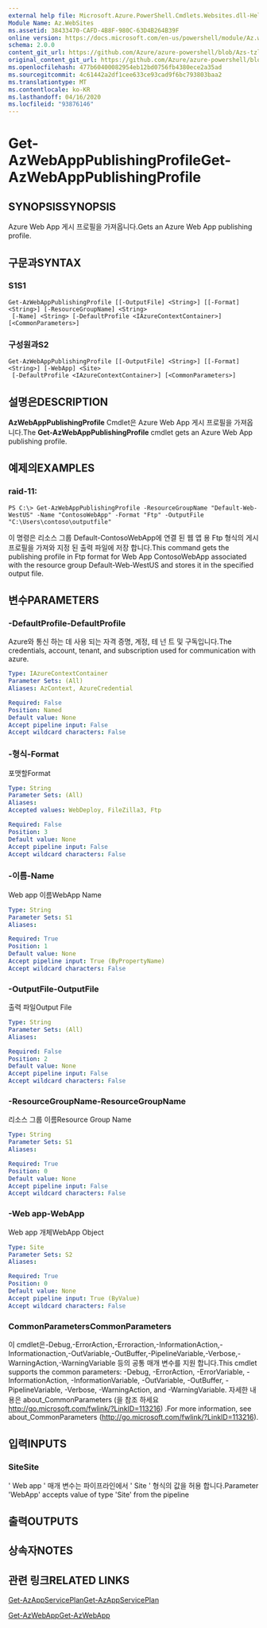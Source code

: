 ```yaml
---
external help file: Microsoft.Azure.PowerShell.Cmdlets.Websites.dll-Help.xml
Module Name: Az.WebSites
ms.assetid: 38433470-CAFD-4B8F-980C-63D4B264B39F
online version: https://docs.microsoft.com/en-us/powershell/module/Az.websites/get-Azwebapppublishingprofile
schema: 2.0.0
content_git_url: https://github.com/Azure/azure-powershell/blob/Azs-tzl/src/Websites/Websites/help/Get-AzWebAppPublishingProfile.md
original_content_git_url: https://github.com/Azure/azure-powershell/blob/Azs-tzl/src/Websites/Websites/help/Get-AzWebAppPublishingProfile.md
ms.openlocfilehash: 477b60400082954eb12bd0756fb4380ece2a35ad
ms.sourcegitcommit: 4c61442a2df1cee633ce93cad9f6bc793803baa2
ms.translationtype: MT
ms.contentlocale: ko-KR
ms.lasthandoff: 04/16/2020
ms.locfileid: "93876146"
---
```

# <span data-ttu-id="ab6a7-101">Get-AzWebAppPublishingProfile</span><span class="sxs-lookup"><span data-stu-id="ab6a7-101">Get-AzWebAppPublishingProfile</span></span>

## <span data-ttu-id="ab6a7-102">SYNOPSIS</span><span class="sxs-lookup"><span data-stu-id="ab6a7-102">SYNOPSIS</span></span>
<span data-ttu-id="ab6a7-103">Azure Web App 게시 프로필을 가져옵니다.</span><span class="sxs-lookup"><span data-stu-id="ab6a7-103">Gets an Azure Web App publishing profile.</span></span>

## <span data-ttu-id="ab6a7-104">구문과</span><span class="sxs-lookup"><span data-stu-id="ab6a7-104">SYNTAX</span></span>

### <span data-ttu-id="ab6a7-105">S1</span><span class="sxs-lookup"><span data-stu-id="ab6a7-105">S1</span></span>
```
Get-AzWebAppPublishingProfile [[-OutputFile] <String>] [[-Format] <String>] [-ResourceGroupName] <String>
 [-Name] <String> [-DefaultProfile <IAzureContextContainer>] [<CommonParameters>]
```

### <span data-ttu-id="ab6a7-106">구성원과</span><span class="sxs-lookup"><span data-stu-id="ab6a7-106">S2</span></span>
```
Get-AzWebAppPublishingProfile [[-OutputFile] <String>] [[-Format] <String>] [-WebApp] <Site>
 [-DefaultProfile <IAzureContextContainer>] [<CommonParameters>]
```

## <span data-ttu-id="ab6a7-107">설명은</span><span class="sxs-lookup"><span data-stu-id="ab6a7-107">DESCRIPTION</span></span>
<span data-ttu-id="ab6a7-108">**AzWebAppPublishingProfile** Cmdlet은 Azure Web App 게시 프로필을 가져옵니다.</span><span class="sxs-lookup"><span data-stu-id="ab6a7-108">The **Get-AzWebAppPublishingProfile** cmdlet gets an Azure Web App publishing profile.</span></span>

## <span data-ttu-id="ab6a7-109">예제의</span><span class="sxs-lookup"><span data-stu-id="ab6a7-109">EXAMPLES</span></span>

### <span data-ttu-id="ab6a7-110">raid-1</span><span class="sxs-lookup"><span data-stu-id="ab6a7-110">1:</span></span>
```
PS C:\> Get-AzWebAppPublishingProfile -ResourceGroupName "Default-Web-WestUS" -Name "ContosoWebApp" -Format "Ftp" -OutputFile "C:\Users\contoso\outputfile"
```

<span data-ttu-id="ab6a7-111">이 명령은 리소스 그룹 Default-ContosoWebApp에 연결 된 웹 앱 용 Ftp 형식의 게시 프로필을 가져와 지정 된 출력 파일에 저장 합니다.</span><span class="sxs-lookup"><span data-stu-id="ab6a7-111">This command gets the publishing profile in Ftp format for Web App ContosoWebApp associated with the resource group Default-Web-WestUS and stores it in the specified output file.</span></span>

## <span data-ttu-id="ab6a7-112">변수</span><span class="sxs-lookup"><span data-stu-id="ab6a7-112">PARAMETERS</span></span>

### <span data-ttu-id="ab6a7-113">-DefaultProfile</span><span class="sxs-lookup"><span data-stu-id="ab6a7-113">-DefaultProfile</span></span>
<span data-ttu-id="ab6a7-114">Azure와 통신 하는 데 사용 되는 자격 증명, 계정, 테 넌 트 및 구독입니다.</span><span class="sxs-lookup"><span data-stu-id="ab6a7-114">The credentials, account, tenant, and subscription used for communication with azure.</span></span>

```yaml
Type: IAzureContextContainer
Parameter Sets: (All)
Aliases: AzContext, AzureCredential

Required: False
Position: Named
Default value: None
Accept pipeline input: False
Accept wildcard characters: False
```

### <span data-ttu-id="ab6a7-115">-형식</span><span class="sxs-lookup"><span data-stu-id="ab6a7-115">-Format</span></span>
<span data-ttu-id="ab6a7-116">포맷할</span><span class="sxs-lookup"><span data-stu-id="ab6a7-116">Format</span></span>

```yaml
Type: String
Parameter Sets: (All)
Aliases: 
Accepted values: WebDeploy, FileZilla3, Ftp

Required: False
Position: 3
Default value: None
Accept pipeline input: False
Accept wildcard characters: False
```

### <span data-ttu-id="ab6a7-117">-이름</span><span class="sxs-lookup"><span data-stu-id="ab6a7-117">-Name</span></span>
<span data-ttu-id="ab6a7-118">Web app 이름</span><span class="sxs-lookup"><span data-stu-id="ab6a7-118">WebApp Name</span></span>

```yaml
Type: String
Parameter Sets: S1
Aliases: 

Required: True
Position: 1
Default value: None
Accept pipeline input: True (ByPropertyName)
Accept wildcard characters: False
```

### <span data-ttu-id="ab6a7-119">-OutputFile</span><span class="sxs-lookup"><span data-stu-id="ab6a7-119">-OutputFile</span></span>
<span data-ttu-id="ab6a7-120">출력 파일</span><span class="sxs-lookup"><span data-stu-id="ab6a7-120">Output File</span></span>

```yaml
Type: String
Parameter Sets: (All)
Aliases: 

Required: False
Position: 2
Default value: None
Accept pipeline input: False
Accept wildcard characters: False
```

### <span data-ttu-id="ab6a7-121">-ResourceGroupName</span><span class="sxs-lookup"><span data-stu-id="ab6a7-121">-ResourceGroupName</span></span>
<span data-ttu-id="ab6a7-122">리소스 그룹 이름</span><span class="sxs-lookup"><span data-stu-id="ab6a7-122">Resource Group Name</span></span>

```yaml
Type: String
Parameter Sets: S1
Aliases: 

Required: True
Position: 0
Default value: None
Accept pipeline input: False
Accept wildcard characters: False
```

### <span data-ttu-id="ab6a7-123">-Web app</span><span class="sxs-lookup"><span data-stu-id="ab6a7-123">-WebApp</span></span>
<span data-ttu-id="ab6a7-124">Web app 개체</span><span class="sxs-lookup"><span data-stu-id="ab6a7-124">WebApp Object</span></span>

```yaml
Type: Site
Parameter Sets: S2
Aliases: 

Required: True
Position: 0
Default value: None
Accept pipeline input: True (ByValue)
Accept wildcard characters: False
```

### <span data-ttu-id="ab6a7-125">CommonParameters</span><span class="sxs-lookup"><span data-stu-id="ab6a7-125">CommonParameters</span></span>
<span data-ttu-id="ab6a7-126">이 cmdlet은-Debug,-ErrorAction,-Erroraction,-InformationAction,-Informationaction,-OutVariable,-OutBuffer,-PipelineVariable,-Verbose,-WarningAction,-WarningVariable 등의 공통 매개 변수를 지원 합니다.</span><span class="sxs-lookup"><span data-stu-id="ab6a7-126">This cmdlet supports the common parameters: -Debug, -ErrorAction, -ErrorVariable, -InformationAction, -InformationVariable, -OutVariable, -OutBuffer, -PipelineVariable, -Verbose, -WarningAction, and -WarningVariable.</span></span> <span data-ttu-id="ab6a7-127">자세한 내용은 about_CommonParameters (을 참조 하세요 http://go.microsoft.com/fwlink/?LinkID=113216) .</span><span class="sxs-lookup"><span data-stu-id="ab6a7-127">For more information, see about_CommonParameters (http://go.microsoft.com/fwlink/?LinkID=113216).</span></span>

## <span data-ttu-id="ab6a7-128">입력</span><span class="sxs-lookup"><span data-stu-id="ab6a7-128">INPUTS</span></span>

### <span data-ttu-id="ab6a7-129">Site</span><span class="sxs-lookup"><span data-stu-id="ab6a7-129">Site</span></span>
<span data-ttu-id="ab6a7-130">' Web app ' 매개 변수는 파이프라인에서 ' Site ' 형식의 값을 허용 합니다.</span><span class="sxs-lookup"><span data-stu-id="ab6a7-130">Parameter 'WebApp' accepts value of type 'Site' from the pipeline</span></span>

## <span data-ttu-id="ab6a7-131">출력</span><span class="sxs-lookup"><span data-stu-id="ab6a7-131">OUTPUTS</span></span>

## <span data-ttu-id="ab6a7-132">상속자</span><span class="sxs-lookup"><span data-stu-id="ab6a7-132">NOTES</span></span>

## <span data-ttu-id="ab6a7-133">관련 링크</span><span class="sxs-lookup"><span data-stu-id="ab6a7-133">RELATED LINKS</span></span>

[<span data-ttu-id="ab6a7-134">Get-AzAppServicePlan</span><span class="sxs-lookup"><span data-stu-id="ab6a7-134">Get-AzAppServicePlan</span></span>](./Get-AzAppServicePlan.md)

[<span data-ttu-id="ab6a7-135">Get-AzWebApp</span><span class="sxs-lookup"><span data-stu-id="ab6a7-135">Get-AzWebApp</span></span>](./Get-AzWebApp.md)


